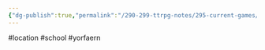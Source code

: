 ```yaml
---
{"dg-publish":true,"permalink":"/290-299-ttrpg-notes/295-current-games/11-weeping-city/wiki/location/yor-faern/"}
---
```



#location #school #yorfaern 